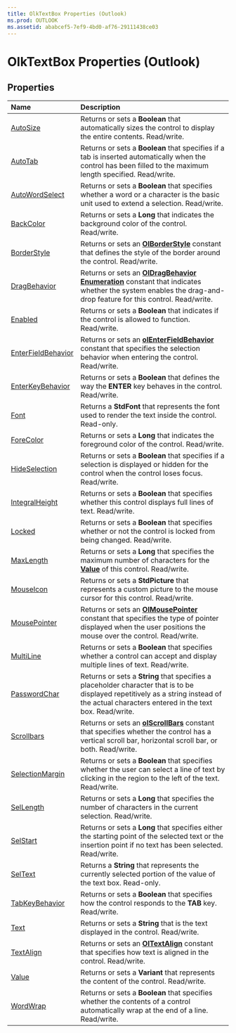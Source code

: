 ```yaml
---
title: OlkTextBox Properties (Outlook)
ms.prod: OUTLOOK
ms.assetid: ababcef5-7ef9-4bd0-af76-29111438ce03
---
```



# OlkTextBox Properties (Outlook)

## Properties



|**Name**|**Description**|
|:-----|:-----|
|[AutoSize](olktextbox-autosize-property-outlook.md)|Returns or sets a  **Boolean** that automatically sizes the control to display the entire contents. Read/write.|
|[AutoTab](olktextbox-autotab-property-outlook.md)|Returns or sets a  **Boolean** that specifies if a tab is inserted automatically when the control has been filled to the maximum length specified. Read/write.|
|[AutoWordSelect](olktextbox-autowordselect-property-outlook.md)|Returns or sets a  **Boolean** that specifies whether a word or a character is the basic unit used to extend a selection. Read/write.|
|[BackColor](olktextbox-backcolor-property-outlook.md)|Returns or sets a  **Long** that indicates the background color of the control. Read/write.|
|[BorderStyle](olktextbox-borderstyle-property-outlook.md)|Returns or sets an  **[OlBorderStyle](olborderstyle-enumeration-outlook.md)** constant that defines the style of the border around the control. Read/write.|
|[DragBehavior](olktextbox-dragbehavior-property-outlook.md)|Returns or sets an  **[OlDragBehavior Enumeration](oldragbehavior-enumeration-outlook.md)** constant that indicates whether the system enables the drag-and-drop feature for this control. Read/write.|
|[Enabled](olktextbox-enabled-property-outlook.md)|Returns or sets a  **Boolean** that indicates if the control is allowed to function. Read/write.|
|[EnterFieldBehavior](olktextbox-enterfieldbehavior-property-outlook.md)|Returns or sets an  **[olEnterFieldBehavior](olenterfieldbehavior-enumeration-outlook.md)** constant that specifies the selection behavior when entering the control. Read/write.|
|[EnterKeyBehavior](olktextbox-enterkeybehavior-property-outlook.md)|Returns or sets a  **Boolean** that defines the way the **ENTER** key behaves in the control. Read/write.|
|[Font](olktextbox-font-property-outlook.md)|Returns a  **StdFont** that represents the font used to render the text inside the control. Read-only.|
|[ForeColor](olktextbox-forecolor-property-outlook.md)|Returns or sets a  **Long** that indicates the foreground color of the control. Read/write.|
|[HideSelection](olktextbox-hideselection-property-outlook.md)|Returns or sets a  **Boolean** that specifies if a selection is displayed or hidden for the control when the control loses focus. Read/write.|
|[IntegralHeight](olktextbox-integralheight-property-outlook.md)|Returns or sets a  **Boolean** that specifies whether this control displays full lines of text. Read/write.|
|[Locked](olktextbox-locked-property-outlook.md)|Returns or sets a  **Boolean** that specifies whether or not the control is locked from being changed. Read/write.|
|[MaxLength](olktextbox-maxlength-property-outlook.md)|Returns or sets a  **Long** that specifies the maximum number of characters for the **[Value](olktextbox-value-property-outlook.md)** of this control. Read/write.|
|[MouseIcon](olktextbox-mouseicon-property-outlook.md)|Returns or sets a  **StdPicture** that represents a custom picture to the mouse cursor for this control. Read/write.|
|[MousePointer](olktextbox-mousepointer-property-outlook.md)|Returns or sets an  **[OlMousePointer](olmousepointer-enumeration-outlook.md)** constant that specifies the type of pointer displayed when the user positions the mouse over the control. Read/write.|
|[MultiLine](olktextbox-multiline-property-outlook.md)|Returns or sets a  **Boolean** that specifies whether a control can accept and display multiple lines of text. Read/write.|
|[PasswordChar](olktextbox-passwordchar-property-outlook.md)|Returns or sets a  **String** that specifies a placeholder character that is to be displayed repetitively as a string instead of the actual characters entered in the text box. Read/write.|
|[Scrollbars](olktextbox-scrollbars-property-outlook.md)|Returns or sets an  **[olScrollBars](olscrollbars-enumeration-outlook.md)** constant that specifies whether the control has a vertical scroll bar, horizontal scroll bar, or both. Read/write.|
|[SelectionMargin](olktextbox-selectionmargin-property-outlook.md)|Returns or sets a  **Boolean** that specifies whether the user can select a line of text by clicking in the region to the left of the text. Read/write.|
|[SelLength](olktextbox-sellength-property-outlook.md)|Returns or sets a  **Long** that specifies the number of characters in the current selection. Read/write.|
|[SelStart](olktextbox-selstart-property-outlook.md)|Returns or sets a  **Long** that specifies either the starting point of the selected text or the insertion point if no text has been selected. Read/write.|
|[SelText](olktextbox-seltext-property-outlook.md)|Returns a  **String** that represents the currently selected portion of the value of the text box. Read-only.|
|[TabKeyBehavior](olktextbox-tabkeybehavior-property-outlook.md)|Returns or sets a  **Boolean** that specifies how the control responds to the **TAB** key. Read/write.|
|[Text](olktextbox-text-property-outlook.md)|Returns or sets a  **String** that is the text displayed in the control. Read/write.|
|[TextAlign](olktextbox-textalign-property-outlook.md)|Returns or sets an  **[OlTextAlign](oltextalign-enumeration-outlook.md)** constant that specifies how text is aligned in the control. Read/write.|
|[Value](olktextbox-value-property-outlook.md)|Returns or sets a  **Variant** that represents the content of the control. Read/write.|
|[WordWrap](olktextbox-wordwrap-property-outlook.md)|Returns or sets a  **Boolean** that specifies whether the contents of a control automatically wrap at the end of a line. Read/write.|

